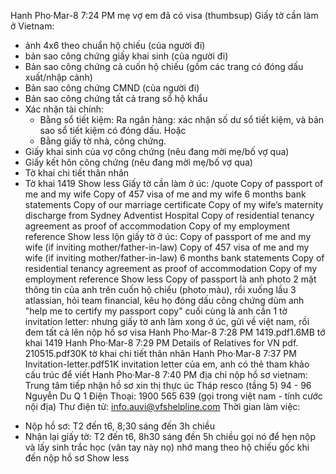 Hanh Pho·Mar-8 7:24 PM
mẹ vợ em đã có visa (thumbsup)
Giấy tờ cần làm ở Vietnam:
* ảnh 4x6 theo chuẩn hộ chiếu (của người đi)
* bản sao công chứng giấy khai sinh (của người đi)
* Bản sao công chứng cả cuốn hộ chiếu (gồm các trang có đóng dấu xuất/nhập cảnh)
* Bản sao công chứng CMND (của người đi)
* Bản sao công chứng tất cả trang sổ hộ khẩu
* Xác nhận tài chính:
    - Bằng sổ tiết kiệm: Ra ngân hàng: xác nhận số dư sổ tiết kiệm, và bản sao sổ tiết kiệm có đóng dấu.
        Hoặc
    - Bằng giấy tờ nhà, công chứng.
* Giấy khai sinh của vợ công chứng (nêu đang mời mẹ/bố vợ qua)
* Giấy kết hôn công chứng (nêu đang mời mẹ/bố vợ qua)
* Tờ khai chi tiết thân nhân
* Tờ khai 1419
Show less
Giấy tờ cần làm ở úc:
/quote Copy of passport of me and my wife
Copy of 457 visa of me and my wife
6 months bank statements
Copy of our marriage certificate
Copy of my wife’s maternity discharge from Sydney Adventist Hospital
Copy of residential tenancy agreement as proof of accommodation
Copy of my employment reference
Show less
lộn
giấy tờ ở úc:
Copy of passport of me and my wife (if inviting mother/father-in-law)
Copy of 457 visa of me and my wife (if inviting mother/father-in-law)
6 months bank statements
Copy of residential tenancy agreement as proof of accommodation
Copy of my employment reference
Show less
Copy of passport là anh photo 2 mặt thông tin của anh trên cuốn hộ chiếu (photo màu), rồi xuống lầu 3 atlassian, hỏi team financial, kêu họ đóng dấu công chứng dùm anh
"help me to certify my passport copy"
cuối cùng là anh cần 1 tờ invitation letter:
nhưng giấy tờ anh làm xong ở úc, gửi về việt nam, rồi đem tất cả lên nộp hồ sơ visa
Hanh Pho·Mar-8 7:28 PM
1419.pdf1.6MB
tớ khai 1419
Hanh Pho·Mar-8 7:29 PM
Details of Relatives for VN pdf. 210515.pdf30K
tờ khai chi tiết thân nhân
Hanh Pho·Mar-8 7:37 PM
Invitation-letter.pdf51K
invitation letter của em, anh có thẻ tham khảo cấu trúc để viết
Hanh Pho·Mar-8 7:40 PM
địa chỉ nộp hồ sơ vietnam:
Trung tâm tiếp nhận hồ sơ xin thị thực úc
Tháp resco (tầng 5)
94 - 96 Nguyễn Du Q 1
Điện Thoại:
1900 565 639 (gọi trong việt nam - tính cước nội địa)
Thư điện tử: info.auvi@vfshelpline.com
Thời gian làm việc:
- Nộp hồ sơ: T2 đến t6, 8;30 sáng đến 3h chiều
- Nhận lại giấy tờ: T2 đến t6, 8h30 sáng đền 5h chiều
gọi nó để hẹn nộp và lấy sinh trắc học (vân tay này nọ)
nhớ mang theo hộ chiếu gốc khi đến nộp hồ sơ
Show less
